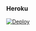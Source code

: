 ### Heroku
[![Deploy](https://www.herokucdn.com/deploy/button.svg)](https://heroku.com/deploy?template=https://github.com/lolivai/code-7.1)
